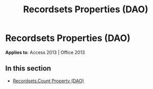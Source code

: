 ﻿---
title: Recordsets Properties (DAO)
TOCTitle: Properties
ms:assetid: 86f55d9d-d26c-4e4e-9834-055d8be16445
ms:mtpsurl: https://msdn.microsoft.com/en-us/library/Dn125147(v=office.15)
ms:contentKeyID: 52073272
ms.date: 09/18/2015
mtps_version: v=office.15
---

# Recordsets Properties (DAO)


**Applies to**: Access 2013 | Office 2013

## In this section

  - [Recordsets.Count Property (DAO)](recordsets-count-property-dao.md)

